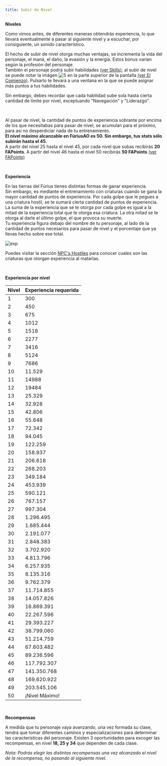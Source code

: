 ```yaml
---
title: Subir de Nivel
---
```



**Niveles**

Como vimos antes, de diferentes maneras obtendrás experiencia, lo que llevará eventualmente a pasar al siguiente nivel y a escuchar, por consiguiente, un sonido característico.   

El hecho de subir de nivel otorga muchas ventajas, se incrementa la vida del personaje, el maná, el daño, la evasión y la energía. Estos bonus varían según la profesión del personaje.  
También el personaje podrá subir habilidades [(ver Skills)](/skills); al subir de nivel se puede notar la imágen ![5](images/luchador/Indicadores/5.jpg) en la parte superior de la pantalla [(ver El Comienzo)](/el_comienzo). Pulsarlo te llevará a una ventana en la que se puede asignar más puntos a tus habilidades.  

Sin embargo, debes recordar que cada habilidad sube sola hasta cierta cantidad de límite por nivel, exceptuando "Navegación" y "Liderazgo".  

<br />

Al pasar de nivel, la cantidad de puntos de experiencia sobrante por encima de los que necesitabas para pasar de nivel, se acumulan para el próximo, para así no desperdiciar nada de tu entrenamiento.  
**El nivel máximo alcanzable en FúriusAO es 50. Sin embargo, tus stats sólo subirán hasta el 45.**  
A partir del nivel 25 hasta el nivel 45, por cada nivel que subas recibirás **20 FAPoints**. A partir del nivel 46 hasta el nivel 50 recibirás **50 FAPoints**
[(ver FAPoints)](/fapoints)

<br />

**Experiencia**

En las tierras del Fúrius tienes distintas formas de ganar experiencia.  
Sin embargo, es mediante el entrenamiento con criaturas cuando se gana la mayor cantidad de puntos de experiencia. Por cada golpe que le pegues a una criatura hostil, se te sumará cierta cantidad de puntos de experiencia. La suma de la experiencia que se te otorga por cada golpe es igual a la mitad de la experiencia total que te otorga esa criatura. La otra mitad se te otorga al darle el último golpe, el que provoca su muerte.  
Tu experiencia figura debajo del nombre de tu personaje, al lado de la cantidad de puntos necesarios para pasar de nivel y el porcentaje que ya llevas hecho sobre ese total.

![exp](images/lvlup/exp.png)

Puedes visitar la sección [NPC's Hostiles](/npcs_hostiles) para conocer cuales son las criaturas que otorgan experiencia al matarlas.

<br />

**Experiencia por nivel**  
  
| **Nivel** | **Experiencia requerida** |
| --- | --- |
| 1   | 300 |
| 2   | 450 |
| 3   | 675 |
| 4   | 1012 |
| 5   | 1518 |
| 6   | 2277 |
| 7   | 3416 |
| 8   | 5124 |
| 9   | 7686 |
| 10  | 11.529 |
| 11  | 14988 |
| 12  | 19484 |
| 13  | 25.329 |
| 14  | 32.928 |
| 15  | 42.806 |
| 16  | 55.648 |
| 17  | 72.342 |
| 18  | 94.045 |
| 19  | 122.259 |
| 20  | 158.937 |
| 21  | 206.618 |
| 22  | 268.203 |
| 23  | 349.184 |
| 24  | 453.939 |
| 25  | 590.121 |
| 26  | 767.157 |
| 27  | 997.304 |
| 28  | 1.296.495 |
| 29  | 1.685.444 |
| 30  | 2.191.077 |
| 31  | 2.848.383 |
| 32  | 3.702.920 |
| 33  | 4.813.796 |
| 34  | 6.257.935 |
| 35  | 8.135.316 |
| 36  | 9.762.379 |
| 37  | 11.714.855 |
| 38  | 14.057.826 |
| 39  | 16.869.391 |
| 40  | 22.267.596 |
| 41  | 29.393.227 |
| 42  | 38.799.060 |
| 43  | 51.214.759 |
| 44  | 67.603.482 |
| 45  | 89.236.596 |
| 46  | 117.792.307 |
| 47  | 141.350.768 |
| 48  | 169.620.922 |
| 49  | 203.545.106 |
| 50  | ¡Nivel Máximo! |

<br />

**Recompensas**

A medida que tu personaje vaya avanzando, una vez formada su clase, tendrá que tomar diferentes caminos y especializaciones para determinar las caracteristicas del personaje. Existen 3 oportunidades para escoger las recompensas, en nivel **18, 25 y 34** que dependen de cada clase.  
  
_Nota: Podrás elegir las distintas recompensas una vez alcanzado el nivel de la recompensa, no pasando al siguiente nivel._


